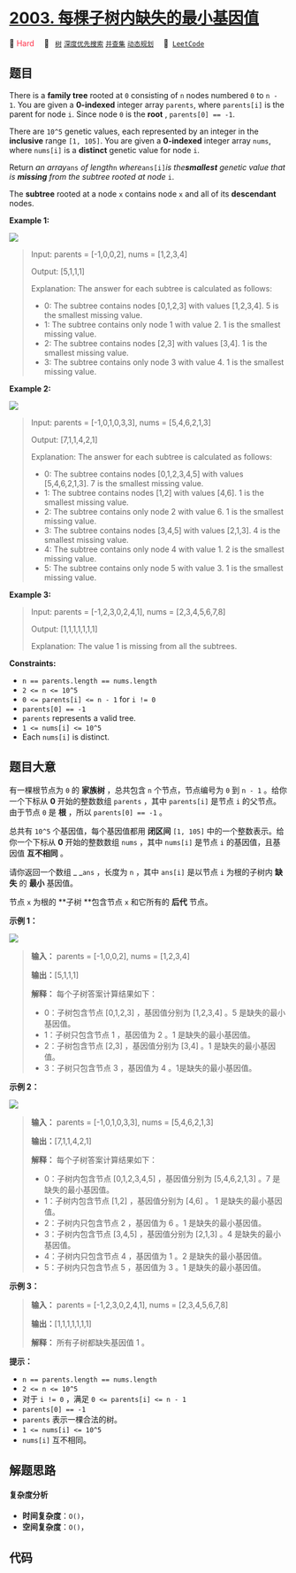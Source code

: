 # [2003. 每棵子树内缺失的最小基因值](https://leetcode.com/problems/smallest-missing-genetic-value-in-each-subtree)

🔴 <font color=#ff334b>Hard</font>&emsp; 🔖&ensp; [`树`](/leetcode/outline/tag/tree.md) [`深度优先搜索`](/leetcode/outline/tag/depth-first-search.md) [`并查集`](/leetcode/outline/tag/union-find.md) [`动态规划`](/leetcode/outline/tag/dynamic-programming.md)&emsp; 🔗&ensp;[`LeetCode`](https://leetcode.com/problems/smallest-missing-genetic-value-in-each-subtree)


## 题目

There is a **family tree** rooted at `0` consisting of `n` nodes numbered `0`
to `n - 1`. You are given a **0-indexed** integer array `parents`, where
`parents[i]` is the parent for node `i`. Since node `0` is the **root** ,
`parents[0] == -1`.

There are `10^5` genetic values, each represented by an integer in the
**inclusive** range `[1, 105]`. You are given a **0-indexed** integer array
`nums`, where `nums[i]` is a **distinct** genetic value for node `i`.

Return _an array_`ans` _of length_`n` _where_`ans[i]`_is_ _the**smallest**
genetic value that is **missing** from the subtree rooted at node_ `i`.

The **subtree** rooted at a node `x` contains node `x` and all of its
**descendant** nodes.



**Example 1:**

![](https://assets.leetcode.com/uploads/2021/08/23/case-1.png)

> Input: parents = [-1,0,0,2], nums = [1,2,3,4]
> 
> Output: [5,1,1,1]
> 
> Explanation: The answer for each subtree is calculated as follows:
> - 0: The subtree contains nodes [0,1,2,3] with values [1,2,3,4]. 5 is the smallest missing value.
> - 1: The subtree contains only node 1 with value 2. 1 is the smallest missing value.
> - 2: The subtree contains nodes [2,3] with values [3,4]. 1 is the smallest missing value.
> - 3: The subtree contains only node 3 with value 4. 1 is the smallest missing value.

**Example 2:**

![](https://assets.leetcode.com/uploads/2021/08/23/case-2.png)

> Input: parents = [-1,0,1,0,3,3], nums = [5,4,6,2,1,3]
> 
> Output: [7,1,1,4,2,1]
> 
> Explanation: The answer for each subtree is calculated as follows:
> - 0: The subtree contains nodes [0,1,2,3,4,5] with values [5,4,6,2,1,3]. 7 is the smallest missing value.
> - 1: The subtree contains nodes [1,2] with values [4,6]. 1 is the smallest missing value.
> - 2: The subtree contains only node 2 with value 6. 1 is the smallest missing value.
> - 3: The subtree contains nodes [3,4,5] with values [2,1,3]. 4 is the smallest missing value.
> - 4: The subtree contains only node 4 with value 1. 2 is the smallest missing value.
> - 5: The subtree contains only node 5 with value 3. 1 is the smallest missing value.

**Example 3:**

> Input: parents = [-1,2,3,0,2,4,1], nums = [2,3,4,5,6,7,8]
> 
> Output: [1,1,1,1,1,1,1]
> 
> Explanation: The value 1 is missing from all the subtrees.

**Constraints:**

  * `n == parents.length == nums.length`
  * `2 <= n <= 10^5`
  * `0 <= parents[i] <= n - 1` for `i != 0`
  * `parents[0] == -1`
  * `parents` represents a valid tree.
  * `1 <= nums[i] <= 10^5`
  * Each `nums[i]` is distinct.


## 题目大意

有一棵根节点为 `0` 的 **家族树**  ，总共包含 `n` 个节点，节点编号为 `0` 到 `n - 1` 。给你一个下标从 **0**
开始的整数数组 `parents` ，其中 `parents[i]` 是节点 `i` 的父节点。由于节点 `0` 是 **根**  ，所以
`parents[0] == -1` 。

总共有 `10^5` 个基因值，每个基因值都用 **闭区间**  `[1, 105]` 中的一个整数表示。给你一个下标从 **0**  开始的整数数组
`nums` ，其中 `nums[i]` 是节点 `i` 的基因值，且基因值 **互不相同**  。

请你返回一个数组 _ _`ans` ，长度为 `n` ，其中 `ans[i]` 是以节点 `i` 为根的子树内 **缺失**  的 **最小**  基因值。

节点 `x` 为根的 **子树  **包含节点 `x` 和它所有的 **后代**  节点。



**示例 1：**

![](https://assets.leetcode.com/uploads/2021/08/23/case-1.png)

> 
> 
> 
> 
> 
> **输入：** parents = [-1,0,0,2], nums = [1,2,3,4]
> 
> **输出：**[5,1,1,1]
> 
> **解释：** 每个子树答案计算结果如下：
> - 0：子树包含节点 [0,1,2,3] ，基因值分别为 [1,2,3,4] 。5 是缺失的最小基因值。
> - 1：子树只包含节点 1 ，基因值为 2 。1 是缺失的最小基因值。
> - 2：子树包含节点 [2,3] ，基因值分别为 [3,4] 。1 是缺失的最小基因值。
> - 3：子树只包含节点 3 ，基因值为 4 。1是缺失的最小基因值。
> 
> 

**示例 2：**

![](https://assets.leetcode.com/uploads/2021/08/23/case-2.png)

> 
> 
> 
> 
> 
> **输入：** parents = [-1,0,1,0,3,3], nums = [5,4,6,2,1,3]
> 
> **输出：**[7,1,1,4,2,1]
> 
> **解释：** 每个子树答案计算结果如下：
> - 0：子树内包含节点 [0,1,2,3,4,5] ，基因值分别为 [5,4,6,2,1,3] 。7 是缺失的最小基因值。
> - 1：子树内包含节点 [1,2] ，基因值分别为 [4,6] 。 1 是缺失的最小基因值。
> - 2：子树内只包含节点 2 ，基因值为 6 。1 是缺失的最小基因值。
> - 3：子树内包含节点 [3,4,5] ，基因值分别为 [2,1,3] 。4 是缺失的最小基因值。
> - 4：子树内只包含节点 4 ，基因值为 1 。2 是缺失的最小基因值。
> - 5：子树内只包含节点 5 ，基因值为 3 。1 是缺失的最小基因值。
> 
> 

**示例 3：**

> 
> 
> 
> 
> 
> **输入：** parents = [-1,2,3,0,2,4,1], nums = [2,3,4,5,6,7,8]
> 
> **输出：**[1,1,1,1,1,1,1]
> 
> **解释：** 所有子树都缺失基因值 1 。
> 
> 



**提示：**

  * `n == parents.length == nums.length`
  * `2 <= n <= 10^5`
  * 对于 `i != 0` ，满足 `0 <= parents[i] <= n - 1`
  * `parents[0] == -1`
  * `parents` 表示一棵合法的树。
  * `1 <= nums[i] <= 10^5`
  * `nums[i]` 互不相同。


## 解题思路

#### 复杂度分析

- **时间复杂度**：`O()`，
- **空间复杂度**：`O()`，

## 代码

```javascript

```